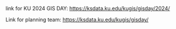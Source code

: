 link for KU 2024 GIS DAY: https://ksdata.ku.edu/kugis/gisday/2024/

Link for planning team: https://ksdata.ku.edu/kugis/gisday/
